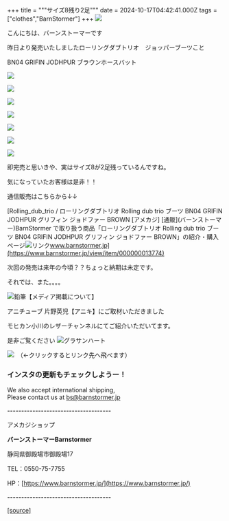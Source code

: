 +++
title = """サイズ8残り2足"""
date = 2024-10-17T04:42:41.000Z
tags = ["clothes","BarnStormer"]
+++
[![](https://stat.ameba.jp/user_images/20231023/16/barnstormer-go/b2/03/p/o0420015015354743273.png)](https://ameblo.jp/barnstormer-go/entry-12825670498.html)

こんにちは、バーンストーマーです

昨日より発売いたしましたローリングダブトリオ　ジョッパーブーツこと

BN04 GRIFIN JODHPUR ブラウンホースバット　

[![](https://stat.ameba.jp/user_images/20241017/13/barnstormer-go/ca/22/j/o0466070015498963237.jpg)](https://stat.ameba.jp/user_images/20241017/13/barnstormer-go/ca/22/j/o0466070015498963237.jpg)

[![](https://stat.ameba.jp/user_images/20241017/13/barnstormer-go/9b/9f/j/o0466070015498963248.jpg)](https://stat.ameba.jp/user_images/20241017/13/barnstormer-go/9b/9f/j/o0466070015498963248.jpg)

[![](https://stat.ameba.jp/user_images/20241017/13/barnstormer-go/1a/a4/j/o0466070015498963244.jpg)](https://stat.ameba.jp/user_images/20241017/13/barnstormer-go/1a/a4/j/o0466070015498963244.jpg)

[![](https://stat.ameba.jp/user_images/20241017/13/barnstormer-go/9f/12/j/o0466070015498963240.jpg)](https://stat.ameba.jp/user_images/20241017/13/barnstormer-go/9f/12/j/o0466070015498963240.jpg)

[![](https://stat.ameba.jp/user_images/20241017/13/barnstormer-go/af/c6/j/o0466070015498963247.jpg)](https://stat.ameba.jp/user_images/20241017/13/barnstormer-go/af/c6/j/o0466070015498963247.jpg)

[![](https://stat.ameba.jp/user_images/20241017/13/barnstormer-go/44/fb/j/o0466070015498963242.jpg)](https://stat.ameba.jp/user_images/20241017/13/barnstormer-go/44/fb/j/o0466070015498963242.jpg)

[![](https://stat.ameba.jp/user_images/20241017/13/barnstormer-go/4c/ba/j/o0466070015498963251.jpg)](https://stat.ameba.jp/user_images/20241017/13/barnstormer-go/4c/ba/j/o0466070015498963251.jpg)

即完売と思いきや、実はサイズ8が2足残っているんですね。

気になっていたお客様は是非！！

通信販売はこちらから↓↓

[Rolling\_dub\_trio / ローリングダブトリオ Rolling dub trio ブーツ BN04 GRIFIN JODHPUR グリフィン ジョドファー BROWN \[アメカジ\] \[通販\](バーンストーマー)BarnStormer で取り扱う商品「ローリングダブトリオ Rolling dub trio ブーツ BN04 GRIFIN JODHPUR グリフィン ジョドファー BROWN」の紹介・購入ページ![リンク](https://c.stat100.ameba.jp/ameblo/symbols/v3.20.0/svg/gray/editor_link.svg)www.barnstormer.jp](https://www.barnstormer.jp/view/item/000000013774)

次回の発売は来年の今頃？？ちょっと納期は未定です。

それでは、また。。。。

![鉛筆](https://stat100.ameba.jp/blog/ucs/img/char/char3/519.png)【メディア掲載について】

アニチューブ 片野英児【アニキ】にご取材いただきました

モヒカン小川のレザーチャンネルにてご紹介いただいてます。

是非ご覧ください ![グラサンハート](https://stat100.ameba.jp/blog/ucs/img/char/char3/148.png)

[![](https://stat.ameba.jp/user_images/20230412/16/barnstormer-go/6a/23/p/o0108010815269242493.png)](https://www.instagram.com/barnstormer_daily/)　（←クリックするとリンク先へ飛べます）

### インスタの更新もチェックしようー！

We also accept international shipping,  
Please contact us at bs@barnstormer.jp

**\-------------------------------------**

アメカジショップ

**バーンストーマーBarnstormer**

静岡県御殿場市御殿場17

TEL：0550-75-7755

HP：[https://www.barnstormer.jp/](https://www.barnstormer.jp/)

**\-------------------------------------**

[[source]](https://ameblo.jp/barnstormer-go/entry-12871602484.html)
